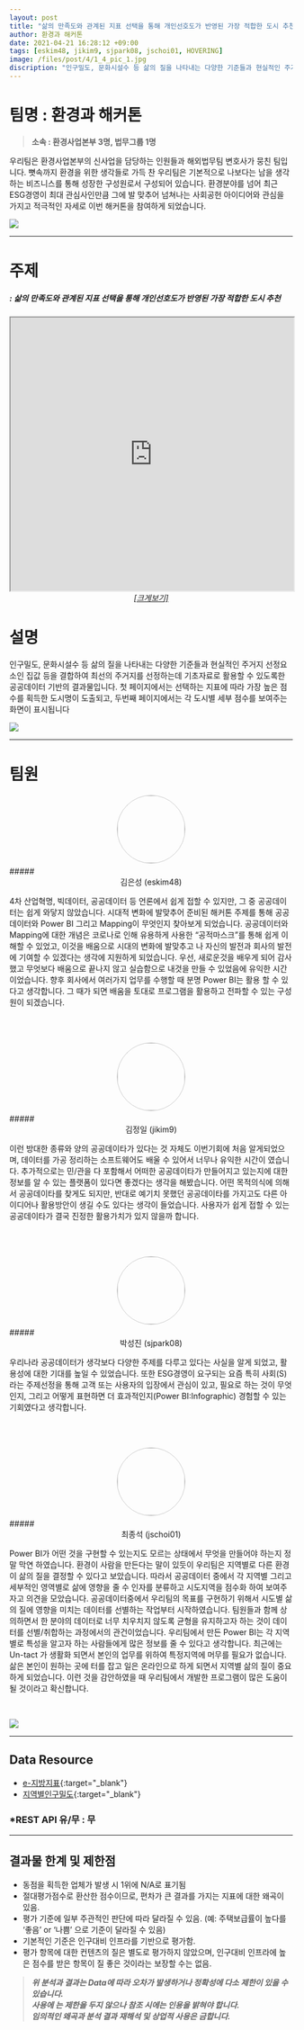 ```yaml
---
layout: post
title: "삶의 만족도와 관계된 지표 선택을 통해 개인선호도가 반영된 가장 적합한 도시 추천"
author: 환경과 해커톤
date: 2021-04-21 16:28:12 +09:00
tags: [eskim48, jikim9, sjpark08, jschoi01, HOVERING]
image: /files/post/4/1_4_pic_1.jpg
discription: "인구밀도, 문화시설수 등 삶의 질을 나타내는 다양한 기준들과 현실적인 주거지 선정요소인 집값 등을 결합하여 최선의 주거지를 선정하는데 기초자료로 활용할 수 있도록한 공공데이터 기반의 결과물입니다. 첫 페이지에서는 선택하는 지표에 따라 가장 높은 점수를 획득한 도시명이 도출되고, 두번째 페이지에서는 각 도시별 세부 점수를 보여주는 화면이 표시됩니다"
---
```



# 팀명 : 환경과 해커톤

> **소속 : 환경사업본부 3명, 법무그룹 1명**

우리팀은 환경사업본부의 신사업을 담당하는 인원들과 해외법무팀 변호사가 뭉친 팀입니다. 뼛속까지 환경을 위한 생각들로 가득 찬 우리팀은 기본적으로 나보다는 남을 생각하는 비즈니스를 통해 성장한 구성원로서 구성되어 있습니다. 환경분야를 넘어 최근 ESG경영이 최대 관심사인만큼 그에 발 맞추어 넘쳐나는 사회공헌 아이디어와 관심을 가지고 적극적인 자세로 이번 해커톤을 참여하게 되었습니다.

![](/files/post/4/1_4_2.png)

----------------------------------------------------------------------------------------

# 주제 
##### : 삶의 만족도와 관계된 지표 선택을 통해 개인선호도가 반영된 가장 적합한 도시 추천
<div class="post-powerbi">
	<iframe class="post-powerbi-iframe" width="100%" height="486" src="https://app.powerbi.com/view?r=eyJrIjoiZTJjZDRmODgtYzZiMi00NDI2LWFkZjItZmUxNjg4NTk2NzQ4IiwidCI6IjJiNmNjMDkxLTQzNTgtNDBiNS04MmJmLTdlZGIyMjU0OGU2ZCJ9&pageName=ReportSection01244d46753c807a27e3" frameborder="2" allowFullScreen="true"></iframe>
</div>
<span style="color:blue; font-style:italic;"><a href="https://app.powerbi.com/view?r=eyJrIjoiZTJjZDRmODgtYzZiMi00NDI2LWFkZjItZmUxNjg4NTk2NzQ4IiwidCI6IjJiNmNjMDkxLTQzNTgtNDBiNS04MmJmLTdlZGIyMjU0OGU2ZCJ9&pageName=ReportSection01244d46753c807a27e3" target="_blank"><center>[크게보기]</center></a></span>

# 설명
인구밀도, 문화시설수 등 삶의 질을 나타내는 다양한 기준들과 현실적인 주거지 선정요소인 집값 등을 결합하여 최선의 주거지를 선정하는데 기초자료로 활용할 수 있도록한 공공데이터 기반의 결과물입니다. 첫 페이지에서는 선택하는 지표에 따라 가장 높은 점수를 획득한 도시명이 도출되고, 두번째 페이지에서는 각 도시별 세부 점수를 보여주는 화면이 표시됩니다

![](/files/post/4/1_image_1.png)

----------------------------------------------------------------------------------------

# 팀원

<center><img src="/files/post/4/1_4_eskim48_f.jpg" style="width:120px; height:120px; border-radius:50%; border: 1px solid #ccc; margin-bottom: 5px;"></center>
##### <center>김은성 (eskim48)</center>

4차 산업혁명, 빅데이터, 공공데이터 등 언론에서 쉽게 접할 수 있지만, 그 중 공공데이터는 쉽게 와닿지 않았습니다. 시대적 변화에 발맞추어 준비된 해커톤 주제를 통해 공공데이터와 Power BI 그리고 Mapping이 무엇인지 찾아보게 되었습니다. 공공데이터와 Mapping에 대한 개념은 코로나로 인해 유용하게 사용한 “공적마스크”를 통해 쉽게 이해할 수 있었고, 이것을 배움으로 시대의 변화에 발맞추고 나 자신의 발전과 회사의 발전에 기여할 수 있겠다는 생각에 지원하게 되었습니다. 우선, 새로운것을 배우게 되어 감사했고 무엇보다 배움으로 끝나지 않고 실습함으로 내것을 만들 수 있었음에 유익한 시간이었습니다. 향후 회사에서 여러가지 업무를 수행할 때 분명 Power BI는 활용 할 수 있다고 생각합니다. 그 때가 되면 배움을 토대로 프로그램을 활용하고 전파할 수 있는 구성원이 되겠습니다.

<br><br>

<center><img src="/files/post/4/1_4_jikim9_f.jpg" style="width:120px; height:120px; border-radius:50%; border: 1px solid #ccc; margin-bottom: 5px;"></center>
##### <center>김정일 (jikim9)</center>

이런 방대한 종류와 양의 공공데이타가 있다는 것 자체도 이번기회에 처음 알게되었으며, 데이터를 가공 정리하는 소프트웨어도 배울 수 있어서 너무나 유익한 시간이 였습니다. 추가적으로는 민/관을 다 포함해서 어떠한 공공데이타가 만들어지고 있는지에 대한 정보를 알 수 있는 플랫폼이 있다면 좋겠다는 생각을 해봤습니다. 어떤 목적의식에 의해서  공공데이타를 찾게도 되지만, 반대로 예기치 못했던 공공데이타를 가지고도 다른 아이디어나 활용방안이 생길 수도 있다는 생각이 들었습니다. 사용자가 쉽게 접할 수 있는 공공데이타가 결국 진정한 활용가치가 있지 않을까 합니다.

<br><br>

<center><img src="/files/post/4/1_4_sjpark08_f.jpg" style="width:120px; height:120px; border-radius:50%; border: 1px solid #ccc; margin-bottom: 5px;"></center>
##### <center>박성진 (sjpark08)</center>

우리나라 공공데이터가 생각보다 다양한 주제를 다루고 있다는 사실을 알게 되었고, 활용성에 대한 기대를 높일 수 있었습니다. 또한 ESG경영이 요구되는 요즘 특히 사회(S)라는 주제선정을 통해 고객 또는 사용자의 입장에서 관심이 있고, 필요로 하는 것이 무엇인지, 그리고 어떻게 표현하면 더 효과적인지(Power BI:Infographic) 경험할 수 있는 기회였다고 생각합니다.

<br><br>

<center><img src="/files/post/4/1_4_jschoi01_f.jpg" style="width:120px; height:120px; border-radius:50%; border: 1px solid #ccc; margin-bottom: 5px;"></center>
##### <center>최종석 (jschoi01)</center>

Power BI가 어떤 것을 구현할 수 있는지도 모르는 상태에서 무엇을 만들어야 하는지 정말 막연 하였습니다. 환경이 사람을 만든다는 말이 있듯이 우리팀은 지역별로 다른 환경이 삶의 질을 결정할 수 있다고 보았습니다. 따라서 공공데이터 중에서 각 지역별 그리고 세부적인 영역별로 삶에 영향을 줄 수 인자를 분류하고 시도지역을 점수화 하여 보여주자고 의견을 모았습니다. 공공데이터중에서 우리팀의 목표를 구현하기 위해서 시도별 삶의 질에 영향을 미치는 데이터를 선별하는 작업부터 시작하였습니다. 팀원들과 함께 상의하면서 한 분야의 데이터로 너무 치우치지 않도록 균형을 유지하고자 하는 것이 데이터를 선별/취합하는 과정에서의 관건이었습니다. 우리팀에서 만든 Power BI는 각 지역별로 특성을 알고자 하는 사람들에게 많은 정보를 줄 수 있다고 생각합니다. 최근에는 Un-tact 가 생활화 되면서 본인의 업무를 위하여 특정지역에 머무를 필요가 없습니다. 삶은 본인이 원하는 곳에 터를 잡고 일은 온라인으로 하게 되면서 지역별 삶의 질이 중요하게 되었습니다. 이런 것을 감안하였을 때 우리팀에서 개발한 프로그램이 많은 도움이 될 것이라고 확신합니다.

<br>

![](/files/post/4/1_4_pic_2.jpg)

----------------------------------------------------------------------------------------

## Data Resource

- [e-지방지표](https://kosis.kr/statisticsList/statisticsListIndex.do?vwcd=MT_GTITLE01&menuId=M_01_03_01){:target="_blank"}
- [지역별인구밀도](http://index.go.kr/potal/main/EachDtlPageDetail.do?idx_cd=1007){:target="_blank"}

### *REST API 유/무 : 무

----------------------------------------------------------------------------------------


## 결과물 한계 및 제한점

- 동점을 획득한 업체가 발생 시 1위에 N/A로 표기됨
- 절대평가점수로 환산한 점수이므로, 편차가 큰 결과를 가지는 지표에 대한 왜곡이 있음.
- 평가 기준에 일부 주관적인 판단에 따라 달라질 수 있음. (예: 주택보급률이 높다를 ‘좋음’ or ‘나쁨’ 으로 기준이 달라질 수 있음)
- 기본적인 기준은 인구대비 인프라를 기반으로 평가함.
- 평가 항목에 대한 컨텐츠의 질은 별도로 평가하지 않았으며, 인구대비 인프라에 높은 점수를 받은 항목이 질 좋은 것이라는 보장할 수는 없음.

> *__위 분석과 결과는 Data에 따라 오차가 발생하거나 정확성에 다소 제한이 있을 수 있습니다. <br> 사용에 는 제한을 두지 않으나 참조 시에는 인용을 밝혀야 합니다. <br> 임의적인 왜곡과 분석 결과 재해석 및 상업적 사용은 금합니다.__*
